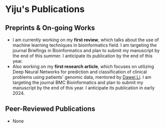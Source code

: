 # Yiju's Publications

## Preprints & On-going Works
- I am currently working on my **first review**, which talks about the use of machine learning techniques in bioinformatics field. I am targeting the journal Briefings in Bioinformatics and plan to submit my manuscript by the end of this summer. I anticipate its publication by the end of this year.
- Also working on my **first research article**, which focuses on utilizing Deep Neural Networks for prediction and classification of clinical problems using patients' genomic data, mentored by [Dawei Li](https://scholar.google.com/citations?user=iDfiYVAAAAAJ&hl=en). I am targeting the journal BMC Bioinformatics and plan to submit my manuscript by the end of this year. I anticipate its publication in early 2024.

## Peer-Reviewed Publications
- None